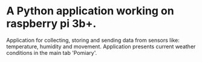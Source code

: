 # A Python application working on raspberry pi 3b+.

Application for collecting, storing and sending data from sensors like: temperature, humidity and movement.
Application presents current weather conditions in the main tab 'Pomiary'.
